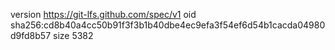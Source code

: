 version https://git-lfs.github.com/spec/v1
oid sha256:cd8b40a4cc50b91f3f3b1b40dbe4ec9efa3f54ef6d54b1cacda04980d9fd8b57
size 5382
